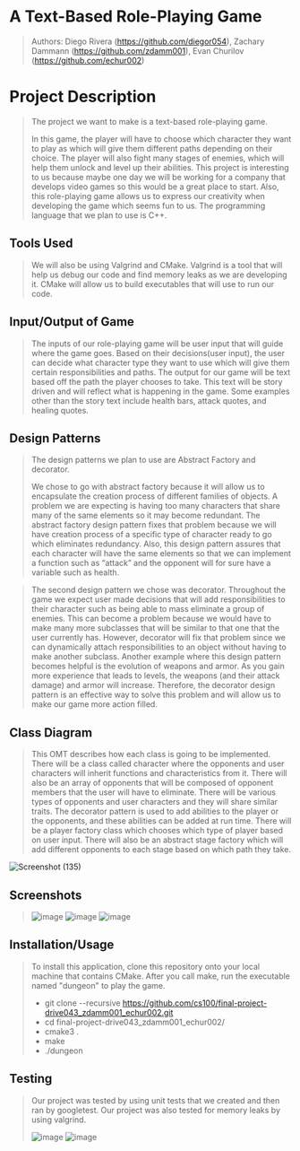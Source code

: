 # A Text-Based Role-Playing Game

 > Authors: Diego Rivera (https://github.com/diegor054), Zachary Dammann (https://github.com/zdamm001), Evan Churilov (https://github.com/echur002)
 

# Project Description
 > The project we want to make is a text-based role-playing game. 
 > 
 > In this game, the player will have to choose which character they want to play as which will give them different paths depending on their choice. The player will also fight many stages of enemies, which will help them unlock and level up their abilities. This project is interesting to us because maybe one day we will be working for a company that develops video games so this would be a great place to start. Also, this role-playing game allows us to express our creativity when developing the game which seems fun to us. The programming language that we plan to use is C++. 
 > 
## Tools Used
 > We will also be using Valgrind and CMake.
 > Valgrind is a tool that will help us debug our code and find memory leaks as we are developing it. CMake will allow us to build executables that will use to run our code.
 > 
 ## Input/Output of Game
 >The inputs of our role-playing game will be user input that will guide where the game goes. Based on their decisions(user input), the user can decide what character type they want to use which will give them certain responsibilities and paths. The output for our game will be text based off the path the player chooses to take. This text will be story driven and will reflect what is happening in the game. Some examples other than the story text include health bars, attack quotes, and healing quotes.
 >
 ## Design Patterns
 >The design patterns we plan to use are Abstract Factory and decorator.
 > 
 > We chose to go with abstract factory because it will allow us to encapsulate the creation process of different families of objects. A problem we are expecting is having too many characters that share many of the same elements so it may become redundant. The abstract factory design pattern fixes that problem because we will have creation process of a specific type of character ready to go which eliminates redundancy. Also, this design pattern assures that each character will have the same elements so that we can implement a function such as “attack” and the opponent will for sure have a variable such as health. 
 
 >The second design pattern we chose was decorator. Throughout the game we expect user made decisions that will add responsibilities to their character such as being able to mass eliminate a group of enemies. This can become a problem because we would have to make many more subclasses that will be similar to that one that the user currently has. However, decorator will fix that problem since we can dynamically attach responsibilities to an object without having to make another subclass. Another example where this design pattern becomes helpful is the evolution of weapons and armor. As you gain more experience that leads to levels, the weapons (and their attack damage) and armor will increase. Therefore, the decorator design pattern is an effective way to solve this problem and will allow us to make our game more action filled. 
 > 
## Class Diagram
 > This OMT describes how each class is going to be implemented. There will be a class called character where the opponents and user characters will inherit functions and characteristics from it. There will also be an array of opponents that will be composed of opponent members that the user will have to eliminate. There will be various types of opponents and user characters and they will share similar traits. The decorator pattern is used to add abilities to the player or the opponents, and these abilities can be added at run time. There will be a player factory class which chooses which type of player based on user input. There will also be an abstract stage factory which will add different opponents to each stage based on which path they take.
 > 
![Screenshot (135)](https://user-images.githubusercontent.com/69490329/120254038-bdeab000-c23d-11eb-86a0-47de9aaf9586.png)
 
 ## Screenshots
 > ![image](https://user-images.githubusercontent.com/81644719/120352280-7a338d00-c2b5-11eb-954e-fbec5f0fd9d9.png)
 > ![image](https://user-images.githubusercontent.com/81644719/120353192-5ae92f80-c2b6-11eb-9001-3adbd3763f30.png)
 > ![image](https://user-images.githubusercontent.com/81644719/120353795-c501d480-c2b6-11eb-8d9e-d62fc5b7353a.png)

 ## Installation/Usage
 > To install this application, clone this repository onto your local machine that contains CMake. After you call make, run the executable named "dungeon" to play the game.
 > 
 > * git clone --recursive https://github.com/cs100/final-project-drive043_zdamm001_echur002.git
 > * cd final-project-drive043_zdamm001_echur002/
 > * cmake3 .
 > * make
 > * ./dungeon

 ## Testing
 > Our project was tested by using unit tests that we created and then ran by googletest. Our project was also tested for memory leaks by using valgrind.
 >
 > ![image](https://user-images.githubusercontent.com/81644719/120354423-43f70d00-c2b7-11eb-91a8-8ead167f97de.png)
 > ![image](https://user-images.githubusercontent.com/81644719/120356105-d77d0d80-c2b8-11eb-8de5-eb4601838a2e.png)

 
